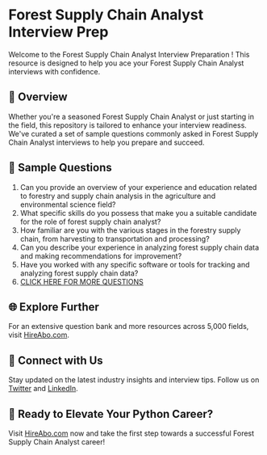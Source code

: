 # Forest Supply Chain Analyst Interview Prep

Welcome to the Forest Supply Chain Analyst Interview Preparation ! This resource is designed to help you ace your Forest Supply Chain Analyst interviews with confidence.

## 🚀 Overview

Whether you're a seasoned Forest Supply Chain Analyst or just starting in the field, this repository is tailored to enhance your interview readiness. We've curated a set of sample questions commonly asked in Forest Supply Chain Analyst interviews to help you prepare and succeed.

## 📝 Sample Questions

1. Can you provide an overview of your experience and education related to forestry and supply chain analysis in the agriculture and environmental science field?
2. What specific skills do you possess that make you a suitable candidate for the role of forest supply chain analyst?
3. How familiar are you with the various stages in the forestry supply chain, from harvesting to transportation and processing?
4. Can you describe your experience in analyzing forest supply chain data and making recommendations for improvement?
5. Have you worked with any specific software or tools for tracking and analyzing forest supply chain data?
6. [CLICK HERE FOR MORE QUESTIONS](https://hireabo.com/job/10_2_45/Forest%20Supply%20Chain%20Analyst)

## 🌐 Explore Further

For an extensive question bank and more resources across 5,000 fields, visit [HireAbo.com](https://www.hireabo.com).

## 📱 Connect with Us

Stay updated on the latest industry insights and interview tips. Follow us on [Twitter](https://twitter.com/hireabo) and [LinkedIn](https://www.linkedin.com/in/hire-abo-3609972a8/).

## 🚀 Ready to Elevate Your Python Career?

Visit [HireAbo.com](https://www.hireabo.com) now and take the first step towards a successful Forest Supply Chain Analyst career!